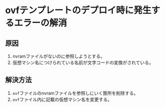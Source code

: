 # ovfテンプレートのデプロイ時に発生するエラーの解消
## 原因
1. nvramファイルがないのに参照しようとする。
2. 仮想マシン名につけられている名前が文字コードの変換がされている。
## 解決方法
1. `ovf`ファイルのnvramファイルを参照しにいく箇所を削除する。
2. `ovf`ファイル内に記載の仮想マシン名を変更する。
